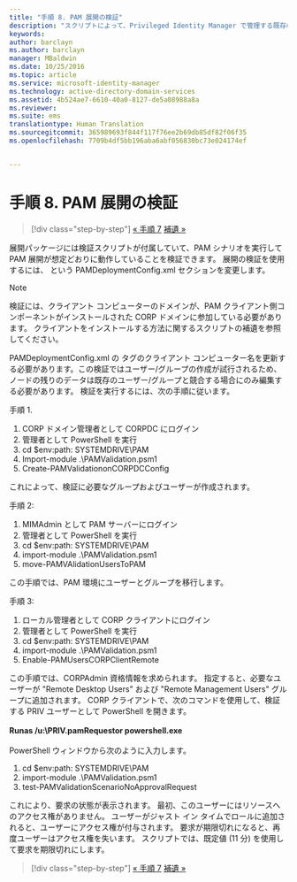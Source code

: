 ```yaml
---
title: "手順 8. PAM 展開の検証"
description: "スクリプトによって、Privileged Identity Manager で管理する既存の ID または新規の ID を使用して CORP ドメインを準備する"
keywords: 
author: barclayn
ms.author: barclayn
manager: MBaldwin
ms.date: 10/25/2016
ms.topic: article
ms.service: microsoft-identity-manager
ms.technology: active-directory-domain-services
ms.assetid: 4b524ae7-6610-40a0-8127-de5a08988a8a
ms.reviewer: 
ms.suite: ems
translationtype: Human Translation
ms.sourcegitcommit: 365989693f844f117f76ee2b69db85df82f06f35
ms.openlocfilehash: 7709b4df5bb196aba6abf056830bc73e024174ef


---
```


# <a name="step-8-pam-deployment-verification"></a>手順 8. PAM 展開の検証

>[!div class="step-by-step"]
[« 手順 7](sp1-step7-setup-sidhistory-sidfiltering.md)
[補遺 »](sp1-pam-deployment-addendum.md)

展開パッケージには検証スクリプトが付属していて、PAM シナリオを実行して PAM 展開が想定どおりに動作していることを検証できます。
展開の検証を使用するには、<PamValidation/> という PAMDeploymentConfig.xml セクションを変更します。

>[!NOTE]
>検証には、クライアント コンピューターのドメインが、PAM クライアント側コンポーネントがインストールされた CORP ドメインに参加している必要があります。 クライアントをインストールする方法に関するスクリプトの補遺を参照してください。

PAMDeploymentConfig.xml の <PAMValidationClient/> タグのクライアント コンピューター名を更新する必要があります。この検証ではユーザー/グループの作成が試行されるため、<PAMValidation/> ノードの残りのデータは既存のユーザー/グループと競合する場合にのみ編集する必要があります。
検証を実行するには、次の手順に従います。

手順 1.

1. CORP ドメイン管理者として CORPDC にログイン
2. 管理者として PowerShell を実行
3. cd $env:path: SYSTEMDRIVE\PAM
4. Import-module .\PAMValidation.psm1
5. Create-PAMValidationonCORPDCConfig

これによって、検証に必要なグループおよびユーザーが作成されます。

手順 2: 

1. MIMAdmin として PAM サーバーにログイン
2. 管理者として PowerShell を実行
3. cd $env:path: SYSTEMDRIVE\PAM
4. import-module .\PAMValidation.psm1
5. move-PAMVAlidationUsersToPAM

この手順では、PAM 環境にユーザーとグループを移行します。

手順 3: 

1. ローカル管理者として CORP クライアントにログイン
2. 管理者として PowerShell を実行
3. cd $env:path: SYSTEMDRIVE\PAM
4. import-module .\PAMValidation.psm1
5. Enable-PAMUsersCORPClientRemote


この手順では、CORPAdmin 資格情報を求められます。 指定すると、必要なユーザーが "Remote Desktop Users" および "Remote Management Users" グループに追加されます。
CORP クライアントで、次のコマンドを使用して、検証する PRIV ユーザーとして PowerShell を開きます。 </br></br>
**Runas /u:<PRIV domain>\PRIV.pamRequestor powershell.exe**  </br></br>
PowerShell ウィンドウから次のように入力します。

1. cd $env:path: SYSTEMDRIVE\PAM
2. import-module .\PAMValidation.psm1
3. test-PAMValidationScenarioNoApprovalRequest


  これにより、要求の状態が表示されます。
  最初、このユーザーにはリソースへのアクセス権がありません。 ユーザーがジャスト イン タイムでロールに追加されると、ユーザーにアクセス権が付与されます。 要求が期限切れになると、再度ユーザーはアクセス権を失います。
  スクリプトでは、既定値 (11 分) を使用して要求を期限切れにします。

>[!div class="step-by-step"]
[« 手順 7](sp1-step7-setup-sidhistory-sidfiltering.md)
[補遺 »](sp1-pam-deployment-addendum.md)



<!--HONumber=Nov16_HO2-->



